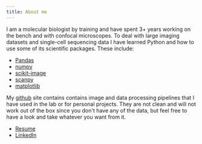 ```yaml
---
title: About me
---
```


I am a molecular biologist by training and have spent 3+ years working on the bench and with confocal microscopes. To deal with large imaging datasets and single-cell sequencing data I have learned Python and how to use some of its scientific packages. These include:
* [Pandas](https://pandas.pydata.org/)
* [numpy](http://www.numpy.org/)
* [scikit-image](https://scikit-image.org/)
* [scanpy](https://scanpy.readthedocs.io/en/latest/)
* [matplotlib](https://matplotlib.org/)

My [github](https://github.com/boonepeter) site contains contains image and data processing pipelines that I have used in the lab or for personal projects. They are not clean and will not work out of the box since you don't have any of the data, but feel free to have a look and take whatever you want from it. 

* [Resume](https://boonepeter.github.io/resume)
* [LinkedIn](https://www.linkedin.com/in/peter-boone-031b7878/)
